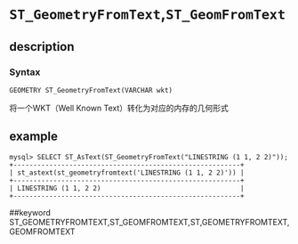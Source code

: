 # `ST_GeometryFromText`,`ST_GeomFromText`
## description
### Syntax

`GEOMETRY ST_GeometryFromText(VARCHAR wkt)`


将一个WKT（Well Known Text）转化为对应的内存的几何形式

## example

```
mysql> SELECT ST_AsText(ST_GeometryFromText("LINESTRING (1 1, 2 2)"));
+---------------------------------------------------------+
| st_astext(st_geometryfromtext('LINESTRING (1 1, 2 2)')) |
+---------------------------------------------------------+
| LINESTRING (1 1, 2 2)                                   |
+---------------------------------------------------------+
```
##keyword
ST_GEOMETRYFROMTEXT,ST_GEOMFROMTEXT,ST,GEOMETRYFROMTEXT,GEOMFROMTEXT
